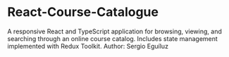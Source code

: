 # React-Course-Catalogue
A responsive React and TypeScript application for browsing, viewing, and searching through an online course catalog. Includes state management implemented with Redux Toolkit.
Author: Sergio Eguíluz
